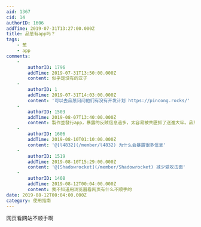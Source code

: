 ```yaml
---
aid: 1367
cid: 14
authorID: 1606
addTime: 2019-07-31T13:27:00.000Z
title: 品葱有app吗？
tags:
    - 葱
    - app
comments:
    -
        authorID: 1796
        addTime: 2019-07-31T13:50:00.000Z
        content: 似乎是没有的亚子
    -
        authorID: 1
        addTime: 2019-07-31T14:03:00.000Z
        content: '可以去品葱问问他们有没有开发计划 https://pincong.rocks/'
    -
        authorID: 1503
        addTime: 2019-08-07T13:40:00.000Z
        content: 製作並發行app，暴露的反賊信息過多，太容易被共匪抓了送進大牢。品蔥1.0的教訓深刻。
    -
        authorID: 1606
        addTime: 2019-08-10T01:10:00.000Z
        content: '@[l4832](/member/l4832) 为什么会暴露很多信息'
    -
        authorID: 1519
        addTime: 2019-08-10T15:29:00.000Z
        content: '@[Shadowrocket](/member/Shadowrocket) 减少受攻击面'
    -
        authorID: 1408
        addTime: 2019-08-12T00:04:00.000Z
        content: 我不知道用浏览器看网页有什么不顺手的
date: 2019-08-12T00:04:00.000Z
category: 使用指南
---
```


网页看网站不顺手啊
